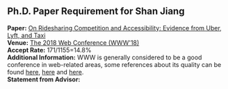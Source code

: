 ## Ph.D. Paper Requirement for Shan Jiang   

**Paper:** [On Ridesharing Competition and Accessibility: Evidence from Uber, Lyft, and Taxi](http://shanjiang.me/publications/www18_paper.pdf)  
**Venue:** [The 2018 Web Conference (WWW'18)](https://www2018.thewebconf.org/)  
**Accept Rate:** 171/1155=14.8%  
**Additional Information:** WWW is generally considered to be a good conference in web-related areas, some references about its quality can be found [here](https://scholar.google.com/citations?view_op=top_venues&vq=eng_databasesinformationsystems), [here](http://csrankings.org/) and [here](http://csmetrics.org/).  
**Statement from Advisor:**
